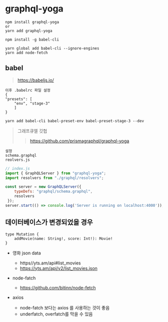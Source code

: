# graphql-yoga
    npm install graphql-yoga
    or
    yarn add graphql-yoga

    npm install -g babel-cli

    yarn global add babel-cli --ignore-engines
    yarn add node-fetch

## babel
> https://babeljs.io/

    이후 .babelrc 파일 설정
    {
    "presets": [
        "env", "stage-3"
        ]
    }

    yarn add babel-cli babel-preset-env babel-preset-stage-3 --dev

> 그래프큐엘 깃헙
>> https://github.com/prismagraphql/graphql-yoga

    설정
    schema.graphql
    reolvers.js


```javascript
// index.js
import { GraphQLServer } from "graphql-yoga";
import resolvers from "./graphql/resolvers";

const server = new GraphQLServer({
    typeDefs: "graphql/schema.graphql",
    resolvers
 });
server.start(() => console.log('Server is running on localhost:4000'));
```

## 데이터베이스가 변경되었을 경우
    type Mutation {
        addMovie(name: String!, score: Int!): Movie!
    }

- 영화 json data
    - https//yts.am/api#list_movies
    - https://yts.am/api/v2/list_movies.json

- node-fatch
    - https://github.com/bitinn/node-fetch

- axios
    - node-fatch 보다는 axios 를 사용하는 것이 좋음
    - underfatch, overfatch를 막을 수 있음